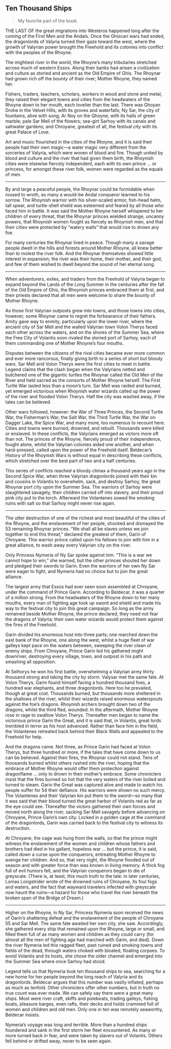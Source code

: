## Ten Thousand Ships

> My favorite part of the book.

THE LAST OF the great migrations into Westeros happened long after the
coming of the First Men and the Andals. Once the Ghiscari wars had ended,
the dragonlords of Valyria turned their gaze toward the west, where the
growth of Valyrian power brought the Freehold and its colonies into conflict
with the peoples of the Rhoyne.

The mightiest river in the world, the Rhoyne’s many tributaries stretched
across much of western Essos. Along their banks had arisen a civilization and
culture as storied and ancient as the Old Empire of Ghis. The Rhoynar had
grown rich off the bounty of their river; Mother Rhoyne, they named her.

Fishers, traders, teachers, scholars, workers in wood and stone and metal,
they raised their elegant towns and cities from the headwaters of the Rhoyne
down to her mouth, each lovelier than the last. There was Ghoyan Drohe in
the Velvet Hills, with its groves and waterfalls; Ny Sar, the city of fountains,
alive with song; Ar Noy on the Qhoyne, with its halls of green marble; pale
Sar Mell of the flowers; sea-girt Sarhoy with its canals and saltwater gardens;
and Chroyane, greatest of all, the festival city with its great Palace of Love.

Art and music flourished in the cities of the Rhoyne, and it is said their
people had their own magic—a water magic very different from the sorceries
of Valyria, which were woven of blood and fire. Though united by blood and
culture and the river that had given them birth, the Rhoynish cities were
elsewise fiercely independent, each with its own prince … or princess, for
amongst these river folk, women were regarded as the equals of men.

---
By and large a peaceful people, the Rhoynar could be formidable when roused
to wroth, as many a would-be Andal conqueror learned to his sorrow. The
Rhoynish warrior with his silver-scaled armor, fish-head helm, tall spear, and
turtle-shell shield was esteemed and feared by all those who faced him in
battle. It was said the Mother Rhoyne herself whispered to her children of
every threat, that the Rhoynar princes wielded strange, uncanny powers, that
Rhoynish women fought as fiercely as Rhoynish men, and that their cities
were protected by “watery walls” that would rise to drown any foe.

For many centuries the Rhoynar lived in peace. Though many a savage
people dwelt in the hills and forests around Mother Rhoyne, all knew better
than to molest the river folk. And the Rhoynar themselves showed little
interest in expansion; the river was their home, their mother, and their god,
and few of them wished to dwell beyond the sound of her eternal song.

---
When adventurers, exiles, and traders from the Freehold of Valyria began
to expand beyond the Lands of the Long Summer in the centuries after the
fall of the Old Empire of Ghis, the Rhoynish princes embraced them at first,
and their priests declared that all men were welcome to share the bounty of
Mother Rhoyne.

As those first Valyrian outposts grew into towns, and those towns into
cities, however, some Rhoynar came to regret the forbearance of their fathers.
Amity gave way to enmity, particularly upon the lower river, where the
ancient city of Sar Mell and the walled Valyrian town Volon Therys faced
each other across the waters, and on the shores of the Summer Sea, where the
Free City of Volantis soon rivaled the storied port of Sarhoy, each of them
commanding one of Mother Rhoyne’s four mouths.

Disputes between the citizens of the rival cities became ever more common
and ever more rancorous, finally giving birth to a series of short but bloody
wars. Sar Mell and Volon Therys were the first cities to meet in battle.
Legend claims that the clash began when the Valyrians netted and butchered
one of the gigantic turtles the Rhoynar called the Old Men of the River and
held sacred as the consorts of Mother Rhoyne herself. The First Turtle War
lasted less than a moon’s turn. Sar Mell was raided and burned, yet emerged
victorious when Rhoynish water wizards called up the power of the river and
flooded Volon Therys. Half the city was washed away, if the tales can be
believed.

Other wars followed, however: the War of Three Princes, the Second Turtle
War, the Fisherman’s War, the Salt War, the Third Turtle War, the War on
Dagger Lake, the Spice War, and many more, too numerous to recount here.
Cities and towns were burned, drowned, and rebuilt. Thousands were killed
or enslaved. In these conflicts, the Valyrians emerged as victors more oft than
not. The princes of the Rhoyne, fiercely proud of their independence, fought
alone, whilst the Valyrian colonies aided one another, and when hard-pressed,
called upon the power of the Freehold itself. Beldecar’s History of the
Rhoynish Wars is without equal in describing these conflicts, which stretched
over the best part of two and a half centuries.

This series of conflicts reached a bloody climax a thousand years ago in the
Second Spice War, when three Valyrian dragonlords joined with their kin and
cousins in Volantis to overwhelm, sack, and destroy Sarhoy, the great Rhoynar
port city upon the Summer Sea. The warriors of Sarhoy were slaughtered
savagely, their children carried off into slavery, and their proud pink city put
to the torch. Afterward the Volantenes sowed the smoking ruins with salt so
that Sarhoy might never rise again.

---
The utter destruction of one of the richest and most beautiful of the cities
of the Rhoyne, and the enslavement of her people, shocked and dismayed the
53 remaining Rhoynar princes. “We shall all be slaves unless we join together to
end this threat,” declared the greatest of them, Garin of Chroyane. This
warrior prince called upon his fellows to join with him in a great alliance, to
wash away every Valyrian city on the river.

Only Princess Nymeria of Ny Sar spoke against him. “This is a war we
cannot hope to win,” she warned, but the other princes shouted her down and
pledged their swords to Garin. Even the warriors of her own Ny Sar were
eager to fight, and Nymeria had no choice but to join the great alliance.

The largest army that Essos had ever seen soon assembled at Chroyane,
under the command of Prince Garin. According to Beldecar, it was a quarter
of a million strong. From the headwaters of the Rhoyne down to her many
mouths, every man of fighting age took up sword and shield and made his way
to the festival city to join this great campaign. So long as the army remained
beside Mother Rhoyne, the prince declared, they need not fear the dragons of
Valyria; their own water wizards would protect them against the fires of the
Freehold.

Garin divided his enormous host into three parts; one marched down the
east bank of the Rhoyne, one along the west, whilst a huge fleet of war galleys
kept pace on the waters between, sweeping the river clean of enemy ships.
From Chroyane, Prince Garin led his gathered might downriver, destroying
every village, town, and outpost in his path and smashing all opposition.

At Selhorys he won his first battle, overwhelming a Valyrian army thirty
thousand strong and taking the city by storm. Valysar met the same fate. At
Volon Therys, Garin found himself facing a hundred thousand foes, a
hundred war elephants, and three dragonlords. Here too he prevailed, though
at great cost. Thousands burned, but thousands more sheltered in the shallows
of the river, whilst their wizards raised enormous waterspouts against the foe’s
dragons. Rhoynish archers brought down two of the dragons, whilst the third
fled, wounded. In the aftermath, Mother Rhoyne rose in rage to swallow
Volon Therys. Thereafter men began to name the victorious prince Garin the
Great, and it is said that, in Volantis, great lords trembled in terror as his host
advanced. Rather than face him in the field, the Volantenes retreated back
behind their Black Walls and appealed to the Freehold for help.

And the dragons came. Not three, as Prince Garin had faced at Volon
Therys, but three hundred or more, if the tales that have come down to us can
be believed. Against their fires, the Rhoynar could not stand. Tens of
thousands burned whilst others rushed into the river, hoping that the embrace
of Mother Rhoyne would offer them protection against dragonflame … only
to drown in their mother’s embrace. Some chroniclers insist that the fires
burned so hot that the very waters of the river boiled and turned to steam.
Garin the Great was captured alive and made to watch his people suffer for
54 their defiance. His warriors were shown no such mercy. The Volantenes and
their Valyrian kin put them to the sword—so many that it was said that their
blood turned the great harbor of Volantis red as far as the eye could see.
Thereafter the victors gathered their own forces and moved north along the
river, sacking Sar Mell savagely before advancing on Chroyane, Prince
Garin’s own city. Locked in a golden cage at the command of the dragonlords,
Garin was carried back to the festival city to witness its destruction.

At Chroyane, the cage was hung from the walls, so that the prince might
witness the enslavement of the women and children whose fathers and
brothers had died in his gallant, hopeless war … but the prince, it is said,
called down a curse upon the conquerors, entreating Mother Rhoyne to
avenge her children. And so, that very night, the Rhoyne flooded out of season
and with greater force than was known in living memory. A thick fog full of
evil humors fell, and the Valyrian conquerors began to die of greyscale.
(There is, at least, this much truth to the tale: in later centuries, Lomas
Longstrider wrote of the drowned ruins of Chroyane, its foul fogs and waters,
and the fact that wayward travelers infected with greyscale now haunt the
ruins—a hazard for those who travel the river beneath the broken span of the
Bridge of Dream.)

---
Higher on the Rhoyne, in Ny Sar, Princess Nymeria soon received the news
of Garin’s shattering defeat and the enslavement of the people of Chroyane
55
and Sar Mell. The same fate awaited her own city, she saw. Accordingly, she
gathered every ship that remained upon the Rhoyne, large or small, and filled
them full of as many women and children as they could carry (for almost all
the men of fighting age had marched with Garin, and died). Down the river
Nymeria led this ragged fleet, past ruined and smoking towns and fields of the
dead, through waters choked with bloated, floating corpses. To avoid Volantis
and its hosts, she chose the older channel and emerged into the Summer Sea
where once Sarhoy had stood.

Legend tells us that Nymeria took ten thousand ships to sea, searching for a
new home for her people beyond the long reach of Valyria and its dragonlords.
Beldecar argues that this number was vastly inflated, perhaps as much as
tenfold. Other chroniclers offer other numbers, but in truth no true count was
ever made. We can safely say there were a great many ships. Most were river
craft, skiffs and poleboats, trading galleys, fishing boats, pleasure barges, even
rafts, their decks and holds crammed full of women and children and old men.
Only one in ten was remotely seaworthy, Beldecar insists.

Nymeria’s voyage was long and terrible. More than a hundred ships
foundered and sank in the first storm her fleet encountered. As many or more
turned back in fear, and were taken by slavers out of Volantis. Others fell
behind or drifted away, never to be seen again.
